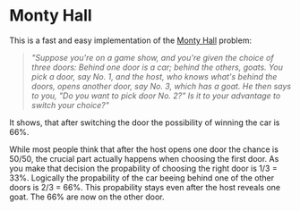 # Monty Hall
This is a fast and easy implementation of the [Monty Hall](https://en.wikipedia.org/wiki/Monty_Hall_problem) problem:

>*"Suppose you're on a game show, and you're given the choice of three doors: Behind one door is a car; behind the others, goats. You pick a door, say No. 1, and the host, who knows what's behind the doors, opens another door, say No. 3, which has a goat. He then says to you, "Do you want to pick door No. 2?" Is it to your advantage to switch your choice?"*

It shows, that after switching the door the possibility of winning the car is 66%.

While most people think that after the host opens one door the chance is 50/50, the crucial part actually happens when choosing the first door. As you make that decision the propability of choosing the right door is 1/3 = 33%. Logically the propability of the car beeing behind one of the other doors is 2/3 = 66%. This propability stays even after the host reveals one goat. The 66% are now on the other door.
